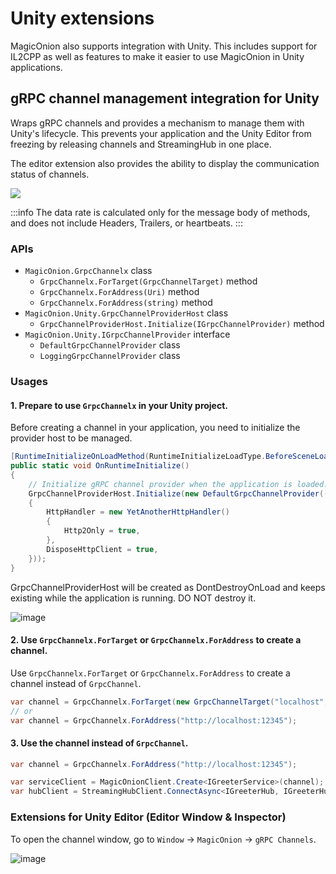 # Unity extensions
MagicOnion also supports integration with Unity. This includes support for IL2CPP as well as features to make it easier to use MagicOnion in Unity applications.

## gRPC channel management integration for Unity
Wraps gRPC channels and provides a mechanism to manage them with Unity's lifecycle.
This prevents your application and the Unity Editor from freezing by releasing channels and StreamingHub in one place.

The editor extension also provides the ability to display the communication status of channels.

![](https://user-images.githubusercontent.com/9012/111609638-da21a800-881d-11eb-81b2-33abe80ea497.gif)

:::info
The data rate is calculated only for the message body of methods, and does not include Headers, Trailers, or heartbeats.
:::

### APIs
- `MagicOnion.GrpcChannelx` class
  - `GrpcChannelx.ForTarget(GrpcChannelTarget)` method
  - `GrpcChannelx.ForAddress(Uri)` method
  - `GrpcChannelx.ForAddress(string)` method
- `MagicOnion.Unity.GrpcChannelProviderHost` class
  - `GrpcChannelProviderHost.Initialize(IGrpcChannelProvider)` method
- `MagicOnion.Unity.IGrpcChannelProvider` interface
  - `DefaultGrpcChannelProvider` class
  - `LoggingGrpcChannelProvider` class

### Usages
#### 1. Prepare to use `GrpcChannelx` in your Unity project.
Before creating a channel in your application, you need to initialize the provider host to be managed.

```csharp
[RuntimeInitializeOnLoadMethod(RuntimeInitializeLoadType.BeforeSceneLoad)]
public static void OnRuntimeInitialize()
{
    // Initialize gRPC channel provider when the application is loaded.
    GrpcChannelProviderHost.Initialize(new DefaultGrpcChannelProvider(() => new GrpcChannelOptions()
    {
        HttpHandler = new YetAnotherHttpHandler()
        {
            Http2Only = true,
        },
        DisposeHttpClient = true,
    }));
}
```

GrpcChannelProviderHost will be created as DontDestroyOnLoad and keeps existing while the application is running. DO NOT destroy it.

![image](https://user-images.githubusercontent.com/9012/111586444-2eb82980-8804-11eb-8a4f-a898c86e5a60.png)

#### 2. Use `GrpcChannelx.ForTarget` or `GrpcChannelx.ForAddress` to create a channel.
Use `GrpcChannelx.ForTarget` or `GrpcChannelx.ForAddress` to create a channel instead of `GrpcChannel`.

```csharp
var channel = GrpcChannelx.ForTarget(new GrpcChannelTarget("localhost", 12345, isInsecure: true));
// or
var channel = GrpcChannelx.ForAddress("http://localhost:12345");
```

#### 3. Use the channel instead of `GrpcChannel`.
```csharp
var channel = GrpcChannelx.ForAddress("http://localhost:12345");

var serviceClient = MagicOnionClient.Create<IGreeterService>(channel);
var hubClient = StreamingHubClient.ConnectAsync<IGreeterHub, IGreeterHubReceiver>(channel, this);
```

### Extensions for Unity Editor (Editor Window & Inspector)
To open the channel window, go to `Window` -> `MagicOnion` -> `gRPC Channels`.

![image](https://user-images.githubusercontent.com/9012/111585700-0d0a7280-8803-11eb-8ce3-3b8f9d968c13.png)
